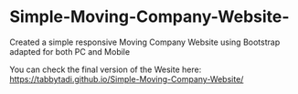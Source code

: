 # Simple-Moving-Company-Website-
Created a simple responsive Moving Company Website using Bootstrap adapted for both PC and Mobile

You can check the final version of the Wesite here: https://tabbytadi.github.io/Simple-Moving-Company-Website/
